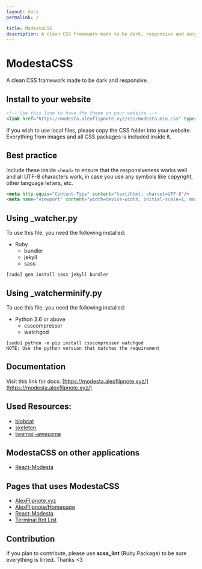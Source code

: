```yaml
---
layout: docs
permalink: /

title: ModestaCSS
description: A clean CSS framework made to be dark, responsive and easy to build with.
---
```

# ModestaCSS
A clean CSS framework made to be dark and responsive.

## Install to your website
```html
<!-- Use this line to have the theme on your website -->
<link href="https://modesta.alexflipnote.xyz/css/modesta.min.css" type="text/css" rel="stylesheet">
```
If you wish to use local files, please copy the CSS folder into your website.
Everything from images and all CSS packages is included inside it.

## Best practice
Include these inside `<head>` to ensure that the responsiveness works well and all UTF-8 characters work, in case you use any symbols like copyright, other language letters, etc.
```html
<meta http-equiv="Content-Type" content="text/html; charset=UTF-8"/>
<meta name="viewport" content="width=device-width, initial-scale=1, maximum-scale=1.0, user-scalable=no"/>
```

## Using \_watcher.py
To use this file, you need the following installed:
- Ruby
  - bundler
  - jekyll
  - sass
```
[sudo] gem install sass jekyll bundler
```

## Using \_watcherminify.py
To use this file, you need the following installed:
- Python 3.6 or above
  - csscompressor
  - watchgod
```
[sudo] python -m pip install csscompressor watchgod
NOTE: Use the python version that matches the requirement
```

## Documentation
Visit this link for docs: [https://modesta.alexflipnote.xyz/](https://modesta.alexflipnote.xyz/)

## Used Resources:
- [blobcat](https://discord.gg/nG8fy52)
- [skeleton](http://getskeleton.com/)
- [twemoji-awesome](https://github.com/ellekasai/twemoji-awesome)

## ModestaCSS on other applications
- [React-Modesta](https://modesta.bowser65.xyz/)

## Pages that uses ModestaCSS
- [AlexFlipnote.xyz](https://alexflipnote.xyz/)
- [AlexFlipnote/Homepage](https://alexflipnote.xyz/homepage)
- [React-Modesta](https://modesta.bowser65.xyz/)
- [Terminal Bot List](https://ls.terminal.ink/)

## Contribution
If you plan to contribute, please use **scss_lint** (Ruby Package) to be sure everything is linted.
Thanks <3
